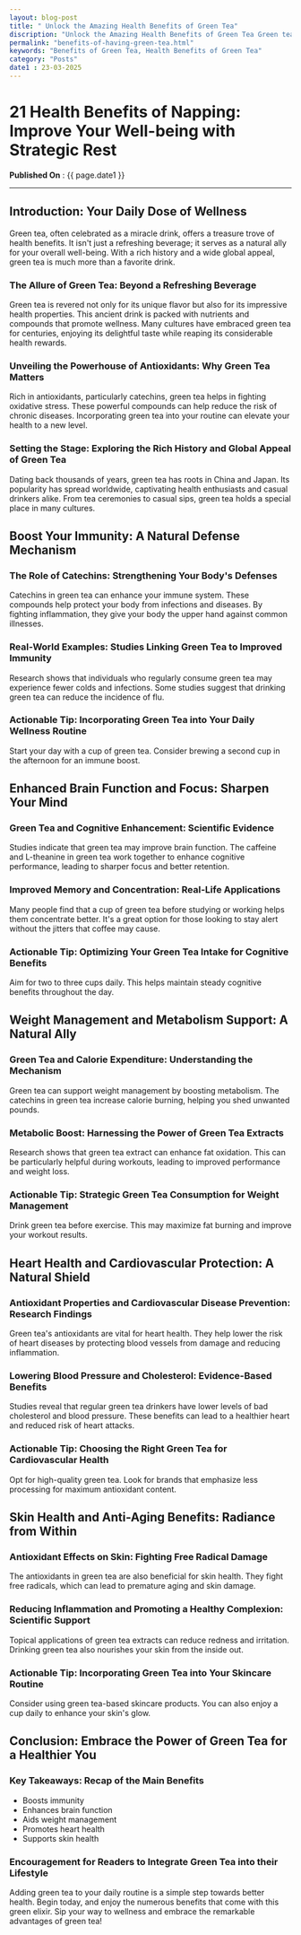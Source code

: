```yaml
---
layout: blog-post
title: " Unlock the Amazing Health Benefits of Green Tea"
discription: "Unlock the Amazing Health Benefits of Green Tea Green tea, often celebrated as a miracle drink, offers a treasure trove of health benefits. It isn't "
permalink: "benefits-of-having-green-tea.html"
keywords: "Benefits of Green Tea, Health Benefits of Green Tea"
category: "Posts"
date1 : 23-03-2025
---
```


<h1>21 Health Benefits of Napping: Improve Your Well-being with Strategic Rest</h1>

<span><strong>Published On</strong> : {{ page.date1 }}</span>
<hr>



<h2 style="text-align: left;">Introduction: Your Daily Dose of Wellness</h2>
<p>Green tea, often celebrated as a miracle drink, offers a treasure trove of health benefits. It isn't just a
    refreshing beverage; it serves as a natural ally for your overall well-being. With a rich history and a wide global
    appeal, green tea is much more than a favorite drink. </p>
<h3 id="the-allure-of-green-tea-beyond-a-refreshing-beverage">The Allure of Green Tea: Beyond a Refreshing Beverage</h3>
<p>Green tea is revered not only for its unique flavor but also for its impressive health properties. This ancient drink
    is packed with nutrients and compounds that promote wellness. Many cultures have embraced green tea for centuries,
    enjoying its delightful taste while reaping its considerable health rewards.</p>
<h3 id="unveiling-the-powerhouse-of-antioxidants-why-green-tea-matters">Unveiling the Powerhouse of Antioxidants: Why
    Green Tea Matters</h3>
<p>Rich in antioxidants, particularly catechins, green tea helps in fighting oxidative stress. These powerful compounds
    can help reduce the risk of chronic diseases. Incorporating green tea into your routine can elevate your health to a
    new level. </p>
<h3 id="setting-the-stage-exploring-the-rich-history-and-global-appeal-of-green-tea">Setting the Stage: Exploring the
    Rich History and Global Appeal of Green Tea</h3>
<p>Dating back thousands of years, green tea has roots in China and Japan. Its popularity has spread worldwide,
    captivating health enthusiasts and casual drinkers alike. From tea ceremonies to casual sips, green tea holds a
    special place in many cultures.</p>
<h2 id="boost-your-immunity-a-natural-defense-mechanism">Boost Your Immunity: A Natural Defense Mechanism</h2>
<h3 id="the-role-of-catechins-strengthening-your-bodys-defenses">The Role of Catechins: Strengthening Your Body's
    Defenses</h3>
<p>Catechins in green tea can enhance your immune system. These compounds help protect your body from infections and
    diseases. By fighting inflammation, they give your body the upper hand against common illnesses.</p>
<h3 id="real-world-examples-studies-linking-green-tea-to-improved-immunity">Real-World Examples: Studies Linking Green
    Tea to Improved Immunity</h3>
<p>Research shows that individuals who regularly consume green tea may experience fewer colds and infections. Some
    studies suggest that drinking green tea can reduce the incidence of flu.</p>
<h3 id="actionable-tip-incorporating-green-tea-into-your-daily-wellness-routine">Actionable Tip: Incorporating Green Tea
    into Your Daily Wellness Routine</h3>
<p>Start your day with a cup of green tea. Consider brewing a second cup in the afternoon for an immune boost.</p>
<h2 id="enhanced-brain-function-and-focus-sharpen-your-mind">Enhanced Brain Function and Focus: Sharpen Your Mind</h2>
<h3 id="green-tea-and-cognitive-enhancement-scientific-evidence">Green Tea and Cognitive Enhancement: Scientific
    Evidence</h3>
<p>Studies indicate that green tea may improve brain function. The caffeine and L-theanine in green tea work together to
    enhance cognitive performance, leading to sharper focus and better retention.</p>
<h3 id="improved-memory-and-concentration-real-life-applications">Improved Memory and Concentration: Real-Life
    Applications</h3>
<p>Many people find that a cup of green tea before studying or working helps them concentrate better. It's a great
    option for those looking to stay alert without the jitters that coffee may cause.</p>
<h3 id="actionable-tip-optimizing-your-green-tea-intake-for-cognitive-benefits">Actionable Tip: Optimizing Your Green
    Tea Intake for Cognitive Benefits</h3>
<p>Aim for two to three cups daily. This helps maintain steady cognitive benefits throughout the day.</p>
<h2 id="weight-management-and-metabolism-support-a-natural-ally">Weight Management and Metabolism Support: A Natural
    Ally</h2>
<h3 id="green-tea-and-calorie-expenditure-understanding-the-mechanism">Green Tea and Calorie Expenditure: Understanding
    the Mechanism</h3>
<p>Green tea can support weight management by boosting metabolism. The catechins in green tea increase calorie burning,
    helping you shed unwanted pounds.</p>
<h3 id="metabolic-boost-harnessing-the-power-of-green-tea-extracts">Metabolic Boost: Harnessing the Power of Green Tea
    Extracts</h3>
<p>Research shows that green tea extract can enhance fat oxidation. This can be particularly helpful during workouts,
    leading to improved performance and weight loss.</p>
<h3 id="actionable-tip-strategic-green-tea-consumption-for-weight-management">Actionable Tip: Strategic Green Tea
    Consumption for Weight Management</h3>
<p>Drink green tea before exercise. This may maximize fat burning and improve your workout results.</p>
<h2 id="heart-health-and-cardiovascular-protection-a-natural-shield">Heart Health and Cardiovascular Protection: A
    Natural Shield</h2>
<h3 id="antioxidant-properties-and-cardiovascular-disease-prevention-research-findings">Antioxidant Properties and
    Cardiovascular Disease Prevention: Research Findings</h3>
<p>Green tea's antioxidants are vital for heart health. They help lower the risk of heart diseases by protecting blood
    vessels from damage and reducing inflammation.</p>
<h3 id="lowering-blood-pressure-and-cholesterol-evidence-based-benefits">Lowering Blood Pressure and Cholesterol:
    Evidence-Based Benefits</h3>
<p>Studies reveal that regular green tea drinkers have lower levels of bad cholesterol and blood pressure. These
    benefits can lead to a healthier heart and reduced risk of heart attacks.</p>
<h3 id="actionable-tip-choosing-the-right-green-tea-for-cardiovascular-health">Actionable Tip: Choosing the Right Green
    Tea for Cardiovascular Health</h3>
<p>Opt for high-quality green tea. Look for brands that emphasize less processing for maximum antioxidant content.</p>
<h2 id="skin-health-and-anti-aging-benefits-radiance-from-within">Skin Health and Anti-Aging Benefits: Radiance from
    Within</h2>
<h3 id="antioxidant-effects-on-skin-fighting-free-radical-damage">Antioxidant Effects on Skin: Fighting Free Radical
    Damage</h3>
<p>The antioxidants in green tea are also beneficial for skin health. They fight free radicals, which can lead to
    premature aging and skin damage.</p>
<h3 id="reducing-inflammation-and-promoting-a-healthy-complexion-scientific-support">Reducing Inflammation and Promoting
    a Healthy Complexion: Scientific Support</h3>
<p>Topical applications of green tea extracts can reduce redness and irritation. Drinking green tea also nourishes your
    skin from the inside out.</p>
<h3 id="actionable-tip-incorporating-green-tea-into-your-skincare-routine">Actionable Tip: Incorporating Green Tea into
    Your Skincare Routine</h3>
<p>Consider using green tea-based skincare products. You can also enjoy a cup daily to enhance your skin's glow.</p>
<h2 id="conclusion-embrace-the-power-of-green-tea-for-a-healthier-you">Conclusion: Embrace the Power of Green Tea for a
    Healthier You</h2>
<h3 id="key-takeaways-recap-of-the-main-benefits">Key Takeaways: Recap of the Main Benefits</h3>
<ul>
    <li>Boosts immunity </li>
    <li>Enhances brain function </li>
    <li>Aids weight management </li>
    <li>Promotes heart health </li>
    <li>Supports skin health</li>
</ul>
<h3 id="encouragement-for-readers-to-integrate-green-tea-into-their-lifestyle">Encouragement for Readers to Integrate
    Green Tea into their Lifestyle</h3>
<p>Adding green tea to your daily routine is a simple step towards better health. Begin today, and enjoy the numerous
    benefits that come with this green elixir. Sip your way to wellness and embrace the remarkable advantages of green
    tea!</p>

